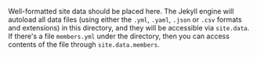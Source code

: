 Well-formatted site data should be placed here.
The Jekyll engine will autoload all data files (using either the `.yml`, `.yaml`, `.json` or `.csv` formats and extensions) in this directory, and they will be accessible via ``site.data``. If there's a file `members.yml` under the directory, then you can access contents of the file through `site.data.members`. 

